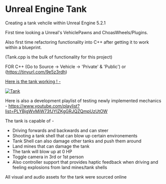 # Unreal Engine Tank

Creating a tank vehcile within Unreal Engine 5.2.1

First time looking a Unreal's VehiclePawns and ChoasWheels/Plugins.

Also first time refactoring functionality into C++ after getting it to work within a blueprint.

(Tank.cpp is the bulk of functionality for this project)

FOR C++ (Go to Source -> Vehicle -> 'Private' & 'Public') or (https://tinyurl.com/9e5z3rdh)






<ins> Here is the tank working ! - </ins>


[![Tank](https://i9.ytimg.com/vi_webp/kPaiKcoHShI/mq3.webp?sqp=CIzCuLIG-oaymwEmCMACELQB8quKqQMa8AEB-AH-CYAC0AWKAgwIABABGGUgXChOMA8=&rs=AOn4CLD9ZWHLy6xe1-QT4V-K5H8EHCmM9w)](https://youtu.be/kPaiKcoHShI)



Here is also a development playlist of testing newly implemented mechanics - https://www.youtube.com/playlist?list=PLYBjgWvMiW73fJYIZKgGRJQZQmpUzUtOW


The tank is capable of -

- Driving forwards and backwards and can steer
- Shooting a tank shell that can blow up certain environements
- Tank Shell can also damage other tanks and push them around
- Land mines that can damage the tank
- The tank will blow up at 0 HP
- Toggle camera in 3rd or 1st person
- Also controller support that provides haptic feedback when driving and feeling explosions from land mines/tank shells

All visual and audio assets for the tank were sourced online
